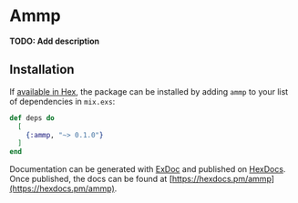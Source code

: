 # Ammp

**TODO: Add description**

## Installation

If [available in Hex](https://hex.pm/docs/publish), the package can be installed
by adding `ammp` to your list of dependencies in `mix.exs`:

```elixir
def deps do
  [
    {:ammp, "~> 0.1.0"}
  ]
end
```

Documentation can be generated with [ExDoc](https://github.com/elixir-lang/ex_doc)
and published on [HexDocs](https://hexdocs.pm). Once published, the docs can
be found at [https://hexdocs.pm/ammp](https://hexdocs.pm/ammp).

